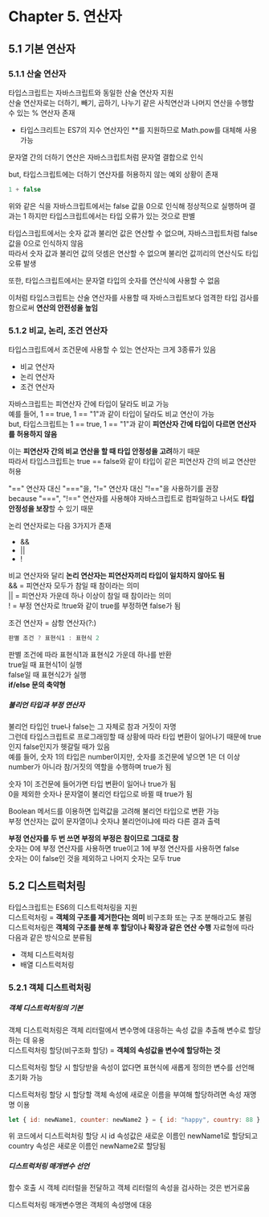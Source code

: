 # Chapter 5. 연산자

## 5.1 기본 연산자

### 5.1.1 산술 연산자

타입스크립트는 자바스크립트와 동일한 산술 연산자 지원  
산술 연산자로는 더하기, 빼기, 곱하기, 나누기 같은 사칙연산과 나머지 연산을 수행할 수 있는 % 연산자 존재  
+ 타입스크리트는 ES7의 지수 연산자인 **를 지원하므로 Math.pow를 대체해 사용 가능

문자열 간의 더하기 연산은 자바스크립트처럼 문자열 결합으로 인식

but, 타입스크립트에는 더하기 연산자를 허용하지 않는 예외 상황이 존재

```javascript
1 + false
```

위와 같은 식을 자바스크립트에서는 false 값을 0으로 인식해 정상적으로 실행하며 결과는 1 
하지만 타입스크립트에서는 타입 오류가 있는 것으로 판별

타입스크립트에서는 숫자 값과 불리언 값은 연산할 수 없으며, 자바스크립트처럼 false 값을 0으로 인식하지 않음  
따라서 숫자 값과 불리언 값의 덧셈은 연산할 수 없으며 불리언 값끼리의 연산식도 타입 오류 발생

또한, 타입스크립트에서는 문자열 타입의 숫자를 연산식에 사용할 수 없음

이처럼 타입스크립트는 산술 연산자를 사용할 때 자바스크립트보다 엄격한 타입 검사를 함으로써 **연산의 안전성을 높임**

### 5.1.2 비교, 논리, 조건 연산자

타입스크립트에서 조건문에 사용할 수 있는 연산자는 크게 3종류가 있음
- 비교 연산자
- 논리 연산자
- 조건 연산자

자바스크립트는 피연산자 간에 타입이 달라도 비교 가능  
예를 들어, 1 == true, 1 == "1"과 같이 타입이 달라도 비교 연산이 가능  
but, 타입스크립트는 1 == true, 1 == "1"과 같이 **피연산자 간에 타입이 다르면 연산자를 허용하지 않음**

이는 **피연산자 간의 비교 연산을 할 때 타입 안정성을 고려**하기 때문  
따라서 타입스크립트는 true == false와 같이 타입이 같은 피연산자 간의 비교 연산만 허용

"==" 연산자 대신 "==="을, "!=" 연산자 대신 "!=="을 사용하기를 권장  
because "===", "!==" 연산자를 사용해야 자바스크립트로 컴파일하고 나서도 **타입 안정성을 보장**할 수 있기 때문

논리 연산자로는 다음 3가지가 존재
- &&
- ||
- !

비교 연산자와 달리 **논리 연산자는 피연산자끼리 타입이 일치하지 않아도 됨**  
&& = 피연산자 모두가 참일 때 참이라는 의미  
|| = 피연산자 가운데 하나 이상이 참일 때 참이라는 의미  
! = 부정 연산자로 !true와 같이 true를 부정하면 false가 됨

조건 연산자 = 삼항 연산자(?:)

```javascript
판별 조건 ? 표현식1 : 표현식 2
```

판별 조건에 따라 표현식1과 표현식2 가운데 하나를 반환  
true일 때 표현식1이 실행  
false일 때 표현식2가 실행  
**if/else 문의 축약형**

##### 불리언 타입과 부정 연산자

불리언 타입인 true나 false는 그 자체로 참과 거짓이 자명  
그런데 타입스크립트로 프로그래밍할 때 상황에 따라 타입 변환이 일어나기 때문에 true인지 false인지가 헷갈릴 때가 있음  
예를 들어, 숫자 1의 타입은 number이지만, 숫자를 조건문에 넣으면 1은 더 이상 number가 아니라 참/거짓의 역할을 수행하며 true가 됨

숫자 1이 조건문에 들어가면 타입 변환이 일어나 true가 됨  
0을 제외한 숫자나 문자열이 불리언 타입으로 바뀔 때 true가 됨

Boolean 메서드를 이용하면 입력값을 고려해 불리언 타입으로 변환 가능  
부정 연산자는 값이 문자열이냐 숫자냐 불리언이냐에 따라 다른 결과 출력

**부정 연산자를 두 번 쓰면 부정의 부정은 참이므로 그대로 참**  
숫자는 0에 부정 연산자를 사용하면 true이고 1에 부정 연산자를 사용하면 false  
숫자는 0이 false인 것을 제외하고 나머지 숫자는 모두 true

## 5.2 디스트럭처링

타입스크립트는 ES6의 디스트럭처링을 지원  
디스트럭처링 = **객체의 구조를 제거한다는 의미**
비구조화 또는 구조 분해라고도 불림  
디스트럭처링은 **객체의 구조를 분해 후 할당이나 확장과 같은 연산 수행**
자료형에 따라 다음과 같은 방식으로 분류됨
- 객체 디스트럭처링
- 배열 디스트럭처링

### 5.2.1 객체 디스트럭처링

##### 객체 디스트럭처링의 기본

객체 디스트럭처링은 객체 리터럴에서 변수명에 대응하는 속성 값을 추출해 변수로 할당하는 데 유용  
디스트럭처링 할당(비구조화 할당) = **객체의 속성값을 변수에 할당하는 것**

디스트럭처링 할당 시 할당받을 속성이 없다면 표현식에 새롭게 정의한 변수를 선언해 초기화 가능

디스트럭처링 할당 시 할당할 객체 속성에 새로운 이름을 부여해 할당하려면 속성 재명명 이용

```javascript
let { id: newName1, counter: newName2 } = { id: "happy", country: 88 };
```

위 코드에서 디스트럭처링 할당 시 id 속성값은 새로운 이름인 newName1로 할당되고 country 속성은 새로운 이름인 newName2로 할당됨

##### 디스트럭처링 매개변수 선언

함수 호출 시 객체 리터럴을 전달하고 객체 리터럴의 속성을 검사하는 것은 번거로움

디스트럭처링 매개변수명은 객체의 속성명에 대응
